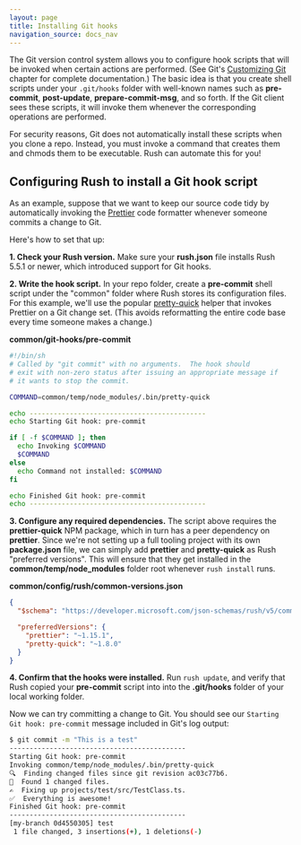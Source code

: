 ```yaml
---
layout: page
title: Installing Git hooks
navigation_source: docs_nav
---
```


The Git version control system allows you to configure hook scripts that will be invoked when certain actions are
performed.  (See Git's [Customizing Git](https://git-scm.com/book/en/v2/Customizing-Git-Git-Hooks) chapter
for complete documentation.)  The basic idea is that you create shell scripts under your `.git/hooks` folder with
well-known names such as **pre-commit**, **post-update**, **prepare-commit-msg**, and so forth.
If the Git client sees these scripts, it will invoke them whenever the corresponding operations are performed.

For security reasons, Git does not automatically install these scripts when you clone a repo.  Instead, you must
invoke a command that creates them and chmods them to be executable.  Rush can automate this for you!

## Configuring Rush to install a Git hook script

As an example, suppose that we want to keep our source code tidy by automatically invoking the
[Prettier](https://prettier.io/) code formatter whenever someone commits a change to Git.

Here's how to set that up:

**1<!---->. Check your Rush version.**  Make sure your **rush.json** file installs Rush 5.5.1 or newer, which
introduced support for Git hooks.

**2<!---->. Write the hook script.**  In your repo folder, create a **pre-commit** shell script under the
"common" folder where Rush stores its configuration files.  For this example, we'll use the popular
[pretty-quick](https://github.com/azz/pretty-quick) helper that invokes Prettier on a Git change set.
(This avoids reformatting the entire code base every time someone makes a change.)

**common/git-hooks/pre-commit**
```sh
#!/bin/sh
# Called by "git commit" with no arguments.  The hook should
# exit with non-zero status after issuing an appropriate message if
# it wants to stop the commit.

COMMAND=common/temp/node_modules/.bin/pretty-quick

echo --------------------------------------------
echo Starting Git hook: pre-commit

if [ -f $COMMAND ]; then
  echo Invoking $COMMAND
  $COMMAND
else
  echo Command not installed: $COMMAND
fi

echo Finished Git hook: pre-commit
echo --------------------------------------------

```

**3<!---->. Configure any required dependencies.**  The script above requires the **prettier-quick** NPM package,
which in turn has a peer dependency on **prettier**.  Since we're not setting up a full tooling project with its own
**package.json** file, we can simply add **prettier** and **pretty-quick** as Rush "preferred versions".  This will
ensure that they get installed in the **common/temp/node_modules** folder root whenever `rush install` runs.

**common/config/rush/common-versions.json**
```json
{
  "$schema": "https://developer.microsoft.com/json-schemas/rush/v5/common-versions.schema.json",

  "preferredVersions": {
    "prettier": "~1.15.1",
    "pretty-quick": "~1.8.0"
  }
}

```

**4<!---->. Confirm that the hooks were installed.**  Run `rush update`, and verify that Rush copied your
**pre-commit** script into into the **.git/hooks** folder of your local working folder.

Now we can try committing a change to Git.  You should see our `Starting Git hook: pre-commit` message included
in Git's log output:

```sh
$ git commit -m "This is a test"
--------------------------------------------
Starting Git hook: pre-commit
Invoking common/temp/node_modules/.bin/pretty-quick
🔍  Finding changed files since git revision ac03c77b6.
🎯  Found 1 changed files.
✍️  Fixing up projects/test/src/TestClass.ts.
✅  Everything is awesome!
Finished Git hook: pre-commit
--------------------------------------------
[my-branch 0d4550305] test
 1 file changed, 3 insertions(+), 1 deletions(-)
```
